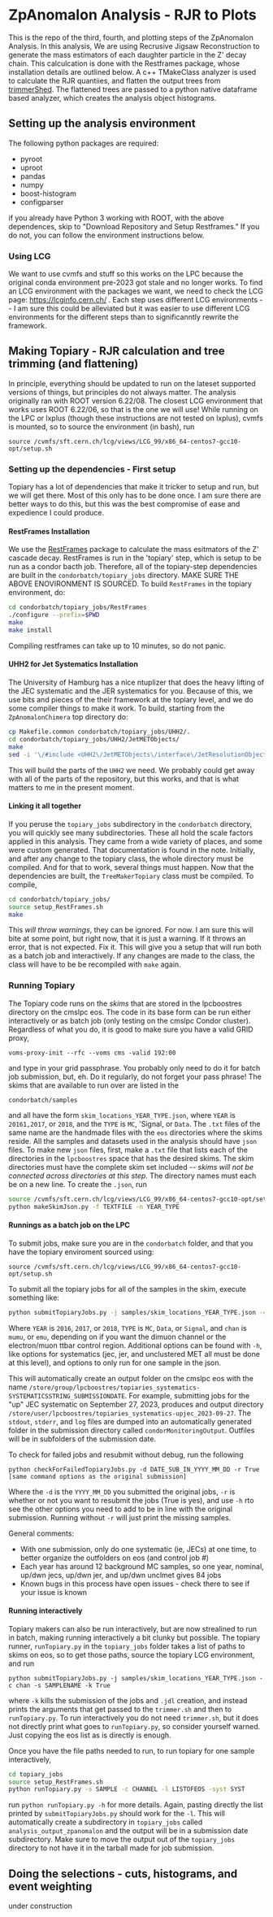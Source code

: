 # ZpAnomalon Analysis - RJR to Plots

This is the repo of the third, fourth, and plotting  steps of the ZpAnomalon Analysis. In this analysis, We are using Recrusive Jigsaw Reconstruction to generate the mass estimators of each daughter particle in the Z' decay chain. This calculcation is done with the Restframes package, whose installation details are outlined below. A c++ TMakeClass analyzer is used to calculate the RJR quantiies, and flatten the output trees from [trimmerShed](https://github.com/gracecummings/trimmerShed). The flattened trees are passed to a python native dataframe based analyzer, which creates the analysis object histograms.

## Setting up the analysis environment

The following python packages are required:

+ pyroot
+ uproot
+ pandas
+ numpy
+ boost-histogram
+ configparser

if you already have Python 3 working with ROOT, with the above dependences, skip to "Download Repository and Setup Restframes." If you do not, you can follow the environment instructions below.

### Using LCG

We want to use cvmfs and stuff so this works on the LPC because the original conda environment pre-2023 got stale and no longer works. To find an LCG environment with the packages we want, we need to check the LCG page: https://lcginfo.cern.ch/ . Each step uses different LCG environments -- I am sure this could be alleviated but it was easier to use different LCG environments for the different steps than to significanntly rewrite the framework. 

## Making Topiary - RJR calculation and tree trimming (and flattening)

In principle, everything should be updated to run on the lateset supported versions of things, but principles do not always matter. The analysis originally ran with ROOT version 6.22/08. The closest LCG environment that works uses ROOT 6.22/06, so that is the one we will use! While running on the LPC or lxplus (though these instructions are not tested on lxplus), cvmfs is mounted, so to source the environment (in bash), run

```
source /cvmfs/sft.cern.ch/lcg/views/LCG_99/x86_64-centos7-gcc10-opt/setup.sh
```

### Setting up the dependencies - First setup

Topiary has a lot of dependencies that make it tricker to setup and run, but we will get there. Most of this only has to be done once. I am sure there are better ways to do this, but this was the best compromise of ease and expedience I could produce.

#### RestFrames Installation

We use the [RestFrames](http://restframes.com/) package to calculate the mass esitmators of the Z' cascade decay. RestFrames is run in the 'topiary' step, which is setup to be run as a condor bacth job. Therefore, all of the topiary-step dependencies are built in the `condorbatch/topiary_jobs` directory. MAKE SURE THE ABOVE ENOVIRONMENT IS SOURCED. To build `RestFrames` in the topiary environment, do:

```bash
cd condorbatch/topiary_jobs/RestFrames
./configure --prefix=$PWD
make
make install
```
Compiling restframes can take up to 10 minutes, so do not panic.

#### UHH2 for Jet Systematics Installation

The University of Hamburg has a nice ntuplizer that does the heavy lifting of the JEC systematic and the JER systematics for you. Because of this, we use bits and pieces of the their framework at the topiary level, and we do some compiler things to make it work. To build, starting from the `ZpAnomalonChimera` top directory do:

```bash
cp Makefile.common condorbatch/topiary_jobs/UHH2/.
cd condorbatch/topiary_jobs/UHH2/JetMETObjects/
make
sed -i '\/#include <UHH2\/JetMETObjects\/interface\/JetResolutionObject.h>/c\#include <JetResolutionObject.h>' interface/JetResolution.h
```

This will build the parts of the `UHH2` we need. We probably could get away with all of the parts of the repository, but this works, and that is what matters to me in the present moment.

#### Linking it all together

If you peruse the `topiary_jobs` subdirectory in the `condorbatch` directory, you will quickly see many subdirectories. These all hold the scale factors applied in this analysis. They came from a wide variety of places, and some were custom generated. That documentation is found in the note. Initially, and after any change to the topiary class, the whole directory must be compiled. And for that to work, several things must happen. Now that the dependencies are built, the `TreeMakerTopiary` class must be compiled. To compile,

```bash
cd condorbatch/topiary_jobs/
source setup_RestFrames.sh
make
```

This *will throw warnings*, they can be ignored. For now. I am sure this will bite at some point, but right now, that it is just a warning. If it throws an error, that is not expected. Fix it. This will give you a setup that will run both as a batch job and interactively. If any changes are made to the class, the class will have to be be recompiled with `make` again.

### Running Topiary

The Topiary code runs on the *skims* that are stored in the lpcboostres directory on the cmslpc eos. The code in its base form can be run either interactively or as batch job (only testing on the cmslpc Condor cluster). Regardless of what you do, it is good to make sure you have a valid GRID proxy, 

```
voms-proxy-init --rfc --voms cms -valid 192:00
```

and type in your grid passphrase. You probably only need to do it for batch job submission, but, eh. Do it regularly, do not forget your pass phrase! The skims that are available to run over are listed in the

```
condorbatch/samples
```

and all have the form `skim_locations_YEAR_TYPE.json`, where `YEAR` is `20161,2017`, or `2018`, and the `TYPE` is `MC`, 'Signal, or `Data`. The `.txt` files of the same name are the handmade files with the `eos` directories where the skims reside. All the samples and datasets used in the analysis should have `json` files. To make new `json` files, first, make a `.txt` file that lists each of the directories in the `lpcboostres` space that has the desired skims. The skim directories must have the complete skim set included -- *skims will not be connected across directories at this step.* The directory names must each be on a new line. To create the `.json`, run

```bash
source /cvmfs/sft.cern.ch/lcg/views/LCG_99/x86_64-centos7-gcc10-opt/setup.sh
python makeSkimJson.py -f TEXTFILE -n YEAR_TYPE 
```

#### Runnings as a batch job on the LPC

To submit jobs, make sure you are in the `condorbatch` folder, and that you have the topiary enviroment sourced using:

```
source /cvmfs/sft.cern.ch/lcg/views/LCG_99/x86_64-centos7-gcc10-opt/setup.sh
```

To submit all the topiary jobs for all of the samples in the skim, execute something like:

```bash
python submitTopiaryJobs.py -j samples/skim_locations_YEAR_TYPE.json -c CHANNEL 
```

Where `YEAR` is `2016`, `2017`, or `2018`, `TYPE` is `MC`, `Data`, or `Signal`, and `chan` is `mumu`, or `emu`, depending on if you want the dimuon channel or the electron/muon ttbar control region. Additional options can be found with `-h`, like options for systematics (jec, jer, and unclustered MET all must be done at this level), and options to only run for one sample in the json.

This will automatically create an output folder on the cmslpc eos with the name `/store/group/lpcboostres/topiaries_systematics-SYSTEMATICSSTRING_SUBMISSIONDATE`. For example, submitting jobs for the "up" JEC systematic on September 27, 2023, produces and output directory `/store/user/lpcboostres/topiaries_systematics-upjec_2023-09-27`. The `stdout`, `stderr`, and `log` files are dumped into an automatically generated folder in the submission directory called `condorMonitoringOutput`. Outfiles will be in subfolders of the submission date.

To check for failed jobs and resubmit without debug, run the following 

```
python checkForFailedTopiaryJobs.py -d DATE_SUB_IN_YYYY_MM_DD -r True [same command options as the original submission]
```

Where the `-d` is the `YYYY_MM_DD` you submitted the original jobs, `-r` is whether or not you want to resubmit the jobs (True is yes), and use `-h` rto see the other options you need to add to be in line with the original submission. Running without `-r` will just print the missing samples.

General comments:
*   With one submission, only do one systematic (ie, JECs) at one time, to better organize the outfolders on eos (and control job #)
*   Each year has around 12 background MC samples, so one year, nominal, up/dwn jecs, up/dwn jer, and up/dwn unclmet gives 84 jobs 
*   Known bugs in this process have open issues - check there to see if your issue is known

#### Running interactively

Topiary makers can also be run interactively, but are now strealined to run in batch, making running interactively a bit clunky but possible. The topiary runner, `runTopiary.py` in the `topiary_jobs` folder takes a list of paths to skims on eos, so to get those paths, source the topiary LCG environment, and run

```
python submitTopiaryJobs.py -j samples/skim_locations_YEAR_TYPE.json -c chan -s SAMPLENAME -k True
```

where `-k` kills the submission of the jobs and `.jdl` creation, and instead prints the arguments that get passed to the `trimmer.sh` and then to `runTopiary.py`. To run interactively you do not need `trimmer.sh`, but it does not directly print what goes to `runTopiary.py`, so consider yourself warned. Just copying the eos list as is directly is enough.

Once you have the file paths needed to run, to run topiary for one sample interactively,

```bash
cd topiary_jobs
source setup_RestFrames.sh 
python runTopiary.py -s SAMPLE -c CHANNEL -l LISTOFEOS -syst SYST
```

run `python runTopiary.py -h` for more details. Again, pasting directly the list printed by `submitTopiaryJobs.py` should work for the `-l`. This will automatically create a subdirectory in `topiary_jobs` called `analysis_output_zpanomalon` and the output will be in a submission date subdirectory. Make sure to move the output out of the `topiary_jobs` directory to not have it in the tarball made for job submission.

## Doing the selections - cuts, histograms, and event weighting

under construction